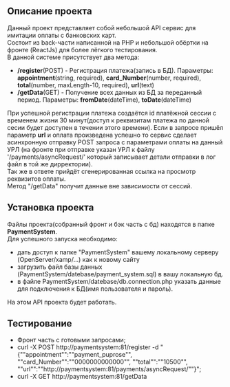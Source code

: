 ## Описание проекта  

Данный проект представляет собой небольшой API сервис для имитации оплаты с банковских карт.  
Состоит из back-части написанной на PHP и небольшой обёртки на фронте (ReactJs) для более лёгкого тестирования.  
В данной системе присутствует два метода:  
- **/register**(POST) - Регистрация платежа(запись в БД). Параметры: **appointment**(string, required), **card_Number**(number, required), **total**(number, maxLength-10, required), **url**(text)
- **/getData**(GET) - Получение всех данных из БД за переданный период. Параметры: **fromDate**(dateTime), **toDate**(dateTime)

При успешной регистрации платежа создаётся id платёжной сессии с временем жизни 30 минут(доступ к реквизитам платежа по данной сесии будет доступен в течении этого времени). 
Если в запросе пришёл параметр **url** и оплата произведена успешно то сервис сделает асинхронную отправку POST запроса с параметрами оплаты на данный УРЛ 
(на фронте при отправке указан УРЛ к файлу '/payments/asyncRequest/' который записывает детали отправки в лог файл в той же дирректории).   
Так же в ответе прийдёт сгенерированная ссылка на просмотр реквизитов оплаты.  
Метод "/getData" получит данные вне зависимости от сессий.  

## Установка проекта  

Файлы проекта(собранный фронт и бэк часть с бд) находятся в папке **PaymentSystem**.  
Для успешного запуска необходимо:
- дать доступ к папке "PaymentSystem" вашему локальному серверу (OpenServer/xamp/...) как к новому сайту
- загрузить файл базы данных (PaymentSystem/datebase/payment_system.sql) в вашу локальную бд.
- в файле PaymentSystem/datebase/db.connection.php указать данные для подключения к БД(имя пользователя и пароль).

На этом API проекта будет работать.

## Тестирование  

- Фронт часть с готовыми запросами;
- curl -X POST http://paymentsystem:81/register -d "{""appointment"":""payment_puprose"", ""card_Number"":""0000000000000"", ""total"":""10500"", ""url"":""http://paymentsystem:81/payments/asyncRequest/""}";
- curl -X GET http://paymentsystem:81/getData
